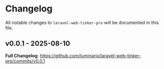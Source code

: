 # Changelog

All notable changes to `laravel-web-tinker-pro` will be documented in this file.

## v0.0.1 - 2025-08-10

**Full Changelog**: https://github.com/luminarix/laravel-web-tinker-pro/commits/v0.0.1
